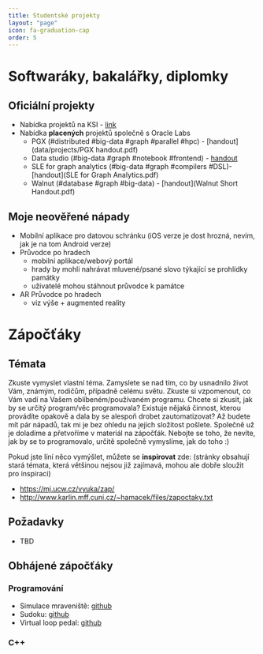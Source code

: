 ```yaml
---
title: Studentské projekty
layout: "page"
icon: fa-graduation-cap
order: 5
---
```


# Softwaráky, bakalářky, diplomky

## Oficiální projekty
- Nabídka projektů na KSI - [link](http://www.ksi.mff.cuni.cz/cs/page.php?page=projects)
- Nabídka **placených** projektů společně s Oracle Labs
  - PGX (#distributed #big-data #graph #parallel #hpc) - [handout](data/projects/PGX handout.pdf)
  - Data studio (#big-data #graph #notebook #frontend) - [handout](data/projetcs/data_studio_handout.pdf)
  - SLE for graph analytics (#big-data #graph #compilers #DSL)- [handout](SLE for Graph Analytics.pdf)
  - Walnut (#database #graph #big-data) - [handout](Walnut Short Handout.pdf)

## Moje neověřené nápady 
- Mobilní aplikace pro datovou schránku (iOS verze je dost hrozná, nevím, jak je na tom Android verze)
- Průvodce po hradech 
    - mobilní aplikace/webový portál
	- hrady by mohli nahrávat mluvené/psané slovo týkající se prohlídky památky
	- uživatelé mohou stáhnout průvodce k památce
- AR Průvodce po hradech
	- viz výše + augmented reality


# Zápočťáky


## Témata

Zkuste vymyslet vlastní téma. Zamyslete se nad tím, co by usnadnilo život Vám, známým, rodičům, případně celému světu. Zkuste si vzpomenout, co Vám vadí na Vašem oblíbeném/používaném programu. Chcete si zkusit, jak by se určitý program/věc programovala? Existuje nějaká činnost, kterou provádíte opakově a dala by se alespoň drobet zautomatizovat? 
Až budete mít pár nápadů, tak mi je bez ohledu na jejich složitost pošlete. Společně už je doladíme a přetvoříme v materiál na zápočťák. Nebojte se toho, že nevíte, jak by se to programovalo, určitě společně vymyslíme, jak do toho :)

Pokud jste líní něco vymýšlet, můžete se **inspirovat** zde: (stránky obsahují stará témata, která většinou nejsou již zajímavá, mohou ale dobře sloužit pro inspiraci)
  - https://mj.ucw.cz/vyuka/zap/
  - http://www.karlin.mff.cuni.cz/~hamacek/files/zapoctaky.txt

## Požadavky
- TBD

## Obhájené zápočťáky

### Programování
- Simulace mraveniště: [github](https://github.com/kriskol/SimulaciaMraveniskaRep)
- Sudoku: [github](https://github.com/LadyMalande/SudokuTM)
- Virtual loop pedal: [github](https://github.com/Mnaukal/virtual-loop-pedal)

### C++